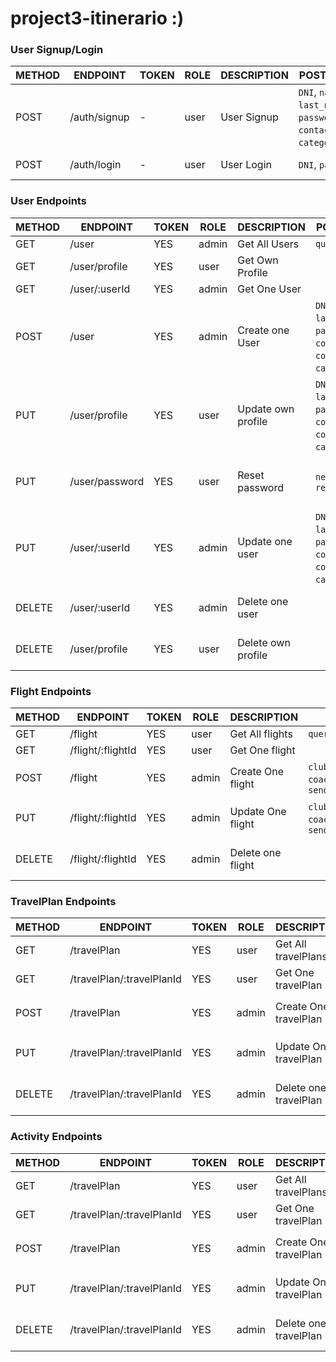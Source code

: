 # project3-itinerario :)


### User Signup/Login

| METHOD | ENDPOINT          | TOKEN | ROLE  | DESCRIPTION        | POST PARAMS                                                                                                         | RETURNS                |
|--------|-------------------|-------|-------|--------------------|---------------------------------------------------------------------------------------------------------------------|------------------------|
| POST   | /auth/signup      | -     | user  | User Signup        | `DNI`, `name`, `last_name`, `password`, `role`, `contact_number`, `category`, `email`                               | { token: `token` }     |
| POST   | /auth/login       | -     | user  | User Login         | `DNI`, `password`                                                                                                   | { token: `token` }     |

### User Endpoints

| METHOD | ENDPOINT           | TOKEN | ROLE  | DESCRIPTION               | POST PARAMS                                                                                                         | RETURNS                           |
|--------|--------------------|-------|-------|---------------------------|---------------------------------------------------------------------------------------------------------------------|-----------------------------------|
| GET    | /user              | YES   | admin | Get All Users             | `query params`                                                                                                      | [{user}]                          |
| GET    | /user/profile      | YES   | user  | Get Own Profile           |                                                                                                                     | {user}                            |
| GET    | /user/:userId      | YES   | admin | Get One User              |                                                                                                                     | {user}                            |
| POST   | /user              | YES   | admin | Create one User           | `DNI`, `name`, `last_name`, `password`, `role`, `committee`, `contact_number`, `category`, `email`                  | {user}                            |
| PUT    | /user/profile      | YES   | user  | Update own profile        | `DNI`, `name`, `last_name`, `password`, `role`, `committee`, `contact_number`, `category`, `email`                  | {message: 'Profile updated'}       |
| PUT    | /user/password     | YES   | user  | Reset password            | `newPassword`, `repeatPassword`                                                                                     | { message: 'Password updated' }   |
| PUT    | /user/:userId      | YES   | admin | Update one user           | `DNI`, `name`, `last_name`, `password`, `role`, `committee`, `contact_number`, `category`, `email`                  | {message: 'User updated'}         |
| DELETE | /user/:userId      | YES   | admin | Delete one user           |                                                                                                                     | {message: 'User deleted'}         |
| DELETE | /user/profile      | YES   | user  | Delete own profile        |                                                                                                                     | {message: 'Profile deleted'}       |

### Flight Endpoints

| METHOD | ENDPOINT                           | TOKEN | ROLE  | DESCRIPTION                 | POST PARAMS                                     | RETURNS                        |
|--------|------------------------------------|-------|-------|-----------------------------|-------------------------------------------------|--------------------------------|
| GET    | /flight                              | YES   | user  | Get All flights               | `query params`                                  | [{flight}]                       |
| GET    | /flight/:flightId                      | YES   | user  | Get One flight                |                                                 | {flight}                         |
| POST   | /flight                              | YES   | admin | Create One flight              | `club_Name`,`player_sheets`, `coach`, `location`, `sending_off`  | {flight}                |
| PUT    | /flight/:flightId                      | YES   | admin | Update One flight              | `club_Name`,`player_sheets`, `coach`, `location`, `sending_off`  | {message: 'Flight updated'} |
| DELETE | /flight/:flightId                      | YES   | admin | Delete one flight              |                                                 | {message: 'flight deleted'}    |


### TravelPlan Endpoints

| METHOD | ENDPOINT                           | TOKEN | ROLE  | DESCRIPTION                 | POST PARAMS                                     | RETURNS                        |
|--------|------------------------------------|-------|-------|-----------------------------|-------------------------------------------------|--------------------------------|
| GET    | /travelPlan                              | YES   | user  | Get All travelPlans               | `query params`                                  | [{travelPlan}]                       |
| GET    | /travelPlan/:travelPlanId                      | YES   | user  | Get One travelPlan                |                                                 | {travelPlan}                         |
| POST   | /travelPlan                              | YES   | admin | Create One travelPlan              | `club_Name`,`player_sheets`, `coach`, `location`, `sending_off`  | {travelPlan}                |
| PUT    | /travelPlan/:travelPlanId                      | YES   | admin | Update One travelPlan              | `club_Name`,`player_sheets`, `coach`, `location`, `sending_off`  | {message: 'Travel Plan updated'} |
| DELETE | /travelPlan/:travelPlanId                      | YES   | admin | Delete one travelPlan              |                                                 | {message: 'Travel Plan deleted'}    |

### Activity Endpoints

| METHOD | ENDPOINT                           | TOKEN | ROLE  | DESCRIPTION                 | POST PARAMS                                     | RETURNS                        |
|--------|------------------------------------|-------|-------|-----------------------------|-------------------------------------------------|--------------------------------|
| GET    | /travelPlan                              | YES   | user  | Get All travelPlans               | `query params`                                  | [{travelPlan}]                       |
| GET    | /travelPlan/:travelPlanId                      | YES   | user  | Get One travelPlan                |                                                 | {travelPlan}                         |
| POST   | /travelPlan                              | YES   | admin | Create One travelPlan              | `club_Name`,`player_sheets`, `coach`, `location`, `sending_off`  | {travelPlan}                |
| PUT    | /travelPlan/:travelPlanId                      | YES   | admin | Update One travelPlan              | `club_Name`,`player_sheets`, `coach`, `location`, `sending_off`  | {message: 'Travel Plan updated'} |
| DELETE | /travelPlan/:travelPlanId                      | YES   | admin | Delete one travelPlan              |                                                 | {message: 'Travel Plan deleted'}    |

